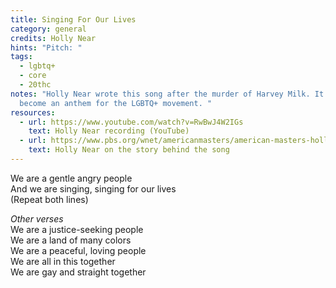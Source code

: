 ```yaml
---
title: Singing For Our Lives
category: general
credits: Holly Near
hints: "Pitch: "
tags:
  - lgbtq+
  - core
  - 20thc
notes: "Holly Near wrote this song after the murder of Harvey Milk. It has
  become an anthem for the LGBTQ+ movement. "
resources:
  - url: https://www.youtube.com/watch?v=RwBwJ4W2IGs
    text: Holly Near recording (YouTube)
  - url: https://www.pbs.org/wnet/americanmasters/american-masters-holly-near-singing-for-our-lives-holly-near-on-the-story-behind-singing-for-our-lives/11051/
    text: Holly Near on the story behind the song
---
```

We are a gentle angry people\
And we are singing, singing for our lives\
(Repeat both lines)  

*Other verses*\
We are a justice-seeking people\
We are a land of many colors\
We are a peaceful, loving people\
We are all in this together\
We are gay and straight together

